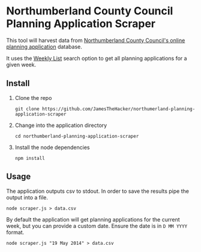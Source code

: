 Northumberland County Council Planning Application Scraper
==========================================================

This tool will harvest data from [Northumberland County Council's online planning application](https://publicaccess.northumberland.gov.uk/online-applications/search.do?action=simple&searchType=Application) database.

It uses the [Weekly List](https://publicaccess.northumberland.gov.uk/online-applications/search.do?action=weeklyList&searchType=Application) search option to get all planning applications for a given week.

Install
-------

1. Clone the repo

    ```git clone https://github.com/JamesTheHacker/northumerland-planning-application-scraper```

2. Change into the application directory

    ```cd northumberland-planning-application-scraper```
    
3. Install the node dependencies

    ```npm install```

Usage
-----

The application outputs csv to stdout. In order to save the results pipe the output into a file.

    node scraper.js > data.csv

By default the application will get planning applications for the current week, but you can provide a custom date. Ensure the date is in `D MM YYYY` format.

    node scraper.js "19 May 2014" > data.csv
